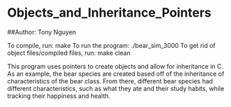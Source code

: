# Objects_and_Inheritance_Pointers

##Author: Tony Nguyen

To compile, run: make
To run the program: ./bear_sim_3000
To get rid of object files/compiled files, run: make clean

This program uses pointers to create objects and allow for inheritance in C.
As an example, the bear species are created based off of the inheritance of characteristics
of the bear class. From there, different bear species had different characteristics, such as
what they ate and their study habits, while tracking their happiness and health.
